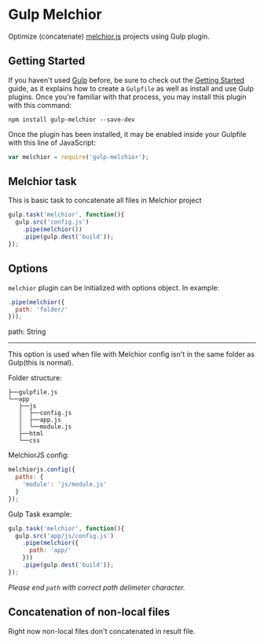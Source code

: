 Gulp Melchior
=============

Optimize (concatenate) [melchior.js](https://github.com/voronianski/melchior.js) projects using Gulp plugin.

Getting Started
---------------

If you haven't used [Gulp](http://gulpjs.com/) before, be sure to check out the [Getting Started](https://github.com/gulpjs/gulp/blob/master/docs/getting-started.md#getting-started) guide, as it explains how to create a `Gulpfile` as well as install and use Gulp plugins. Once you're familiar with that process, you may install this plugin with this command:

```shell
npm install gulp-melchior --save-dev
```

Once the plugin has been installed, it may be enabled inside your Gulpfile with this line of JavaScript:

```js
var melchior = require('gulp-melchior');
```

Melchior task
-------------

This is basic task to concatenate all files in Melchior project

```js
gulp.task('melchior', function(){
  gulp.src('config.js')
    .pipe(melchior())
    .pipe(gulp.dest('build'));
});
```

Options
-------

`melchior` plugin can be initialized with options object. In example:

```js
.pipe(melchior({
  path: 'folder/'
}));
```

path: String
____________

This option is used when file with Melchior config isn't in the same folder as Gulp(this is normal).

Folder structure:
```
├──gulpfile.js
└──app
   ├──js
   │  ├──config.js
   │  ├──app.js
   │  └──module.js
   ├──html
   └──css
```

MelchiorJS config:
```js
melchiorjs.config({
  paths: {
    'module': 'js/module.js'
  }
});
```

Gulp Task example:
```js
gulp.task('melchior', function(){
  gulp.src('app/js/config.js')
    .pipe(melchior({
      path: 'app/'
    }))
    .pipe(gulp.dest('build'));
});
```

*Please end `path` with correct path delimeter character.*

Concatenation of non-local files
--------------------------------

Right now non-local files don't concatenated in result file.